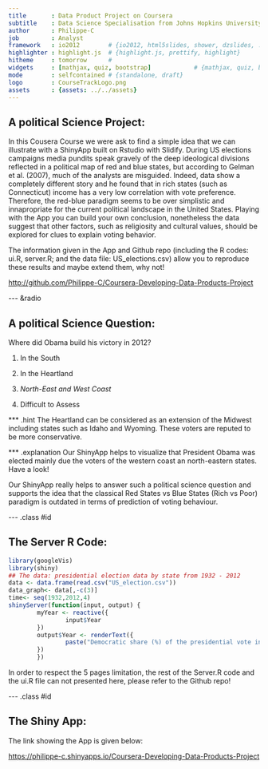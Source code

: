 ```yaml
---
title       : Data Product Project on Coursera
subtitle    : Data Science Specialisation from Johns Hopkins University
author      : Philippe-C
job         : Analyst
framework   : io2012        # {io2012, html5slides, shower, dzslides, ...}
highlighter : highlight.js  # {highlight.js, prettify, highlight}
hitheme     : tomorrow      # 
widgets     : [mathjax, quiz, bootstrap]            # {mathjax, quiz, bootstrap}
mode        : selfcontained # {standalone, draft}
logo        : CourseTrackLogo.png
assets      : {assets: ../../assets}
---
```



##  A political Science Project:

In this Cousera Course we were ask to find a simple idea that we can illustrate with a ShinyApp built on Rstudio with Slidify.
During US elections campaigns media pundits speak gravely of the deep ideological divisions reflected in a political map of red and blue states, but according to Gelman et al. (2007), much of the analysts are misguided. Indeed, data show a completely different story and he found that in rich states (such as Connecticut) income has a very low correlation with vote preference. Therefore, the red-blue paradigm seems to be over simplistic and innapropriate for the current political landscape in the United States.
Playing with the App you can build your own conclusion, nonetheless the data suggest that other factors, such as religiosity and cultural values, should be explored for clues to explain voting behavior.

The information given in the App and Github repo (including the R codes: ui.R, server.R; and the data file: US_elections.csv) allow you to reproduce these results and maybe extend them, why not!

http://github.com/Philippe-C/Coursera-Developing-Data-Products-Project

--- &radio
## A political Science Question: 

Where did Obama build his victory in 2012?

1. In the South

2. In the Heartland

3. _North-East and West Coast_

4. Difficult to Assess

*** .hint 
The Heartland can be considered as an extension of the Midwest including states such as Idaho and Wyoming. These voters are reputed to be more conservative.

*** .explanation 
Our ShinyApp helps to visualize that President Obama was elected mainly due the voters of the western coast an north-eastern states. Have a look!

Our ShinyApp really helps to answer such a political science question and supports the idea that the classical Red States vs Blue States (Rich vs Poor) paradigm is outdated in terms of prediction of voting behaviour.

--- .class #id 
## The Server R Code:


```r
library(googleVis)
library(shiny)
## The data: presidential election data by state from 1932 - 2012
data <- data.frame(read.csv("US_election.csv"))
data_graph<- data[,-c(3)]
time<- seq(1932,2012,4)
shinyServer(function(input, output) {
        myYear <- reactive({
                input$Year
        })
        output$Year <- renderText({
                paste("Democratic share (%) of the presidential vote in", myYear())
        })
        })
```

In order to respect the 5 pages limitation, the rest of the Server.R code and the ui.R file can not presented here, please refer to the Github repo!

--- .class #id
## The Shiny App:
The link showing the App is given below:

https://philippe-c.shinyapps.io/Coursera-Developing-Data-Products-Project
















